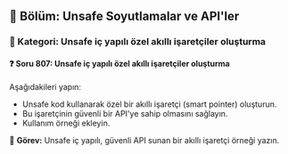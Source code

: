 ## 📘 Bölüm: Unsafe Soyutlamalar ve API'ler  
### 🔹 Kategori: Unsafe iç yapılı özel akıllı işaretçiler oluşturma  
#### ❓ Soru 807: Unsafe iç yapılı özel akıllı işaretçiler oluşturma

Aşağıdakileri yapın:

- Unsafe kod kullanarak özel bir akıllı işaretçi (smart pointer) oluşturun.
- Bu işaretçinin güvenli bir API'ye sahip olmasını sağlayın.
- Kullanım örneği ekleyin.

🔧 **Görev:** Unsafe iç yapılı, güvenli API sunan bir akıllı işaretçi örneği yazın.

